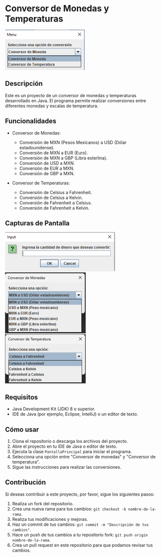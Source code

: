 # Conversor de Monedas y Temperaturas

![Conversor](./resources/Menu-Conversion.png)

## Descripción

Este es un proyecto de un conversor de monedas y temperaturas desarrollado en Java. El programa permite realizar conversiones entre diferentes monedas y escalas de temperatura.

## Funcionalidades

- Conversor de Monedas:
  - Conversión de MXN (Pesos Mexicanos) a USD (Dólar estadounidense).
  - Conversión de MXN a EUR (Euro).
  - Conversión de MXN a GBP (Libra esterlina).
  - Conversión de USD a MXN.
  - Conversión de EUR a MXN.
  - Conversión de GBP a MXN.

- Conversor de Temperaturas:
  - Conversión de Celsius a Fahrenheit.
  - Conversión de Celsius a Kelvin.
  - Conversión de Fahrenheit a Celsius.
  - Conversión de Fahrenheit a Kelvin.

## Capturas de Pantalla

![Captura1](./resources/Input.png)
![Captura2](./resources/OpcionesMonedas.png)
![Captura3](./resources/OpcionesTemperatura.png)

## Requisitos

- Java Development Kit (JDK) 8 o superior.
- IDE de Java (por ejemplo, Eclipse, IntelliJ) o un editor de texto.

## Cómo usar

1. Clona el repositorio o descarga los archivos del proyecto.
2. Abre el proyecto en tu IDE de Java o editor de texto.
3. Ejecuta la clase `PantallaPrincipal` para iniciar el programa.
4. Selecciona una opción entre "Conversor de monedas" y "Conversor de temperatura".
5. Sigue las instrucciones para realizar las conversiones.

## Contribución

Si deseas contribuir a este proyecto, por favor, sigue los siguientes pasos:

1. Realiza un fork del repositorio.
2. Crea una nueva rama para tus cambios: `git checkout -b nombre-de-la-rama`.
3. Realiza tus modificaciones y mejoras.
4. Haz un commit de tus cambios: `git commit -m "Descripción de tus cambios"`.
5. Hace un push de tus cambios a tu repositorio fork: `git push origin nombre-de-la-rama`.
6. Crea un pull request en este repositorio para que podamos revisar tus cambios.

